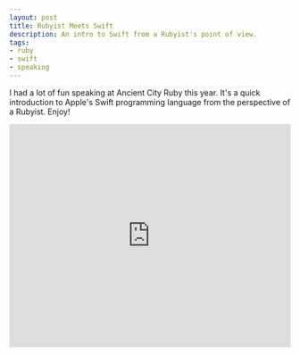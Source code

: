 ```yaml
---
layout: post
title: Rubyist Meets Swift
description: An intro to Swift from a Rubyist's point of view.
tags:
- ruby
- swift
- speaking
---
```


I had a lot of fun speaking at Ancient City Ruby this year.
It's a quick introduction to Apple's Swift programming language from the perspective of a Rubyist.
Enjoy!

<iframe width="100%" height="400" src="https://www.youtube.com/embed/9oYBf9w40gI" frameborder="0" allowfullscreen></iframe>
